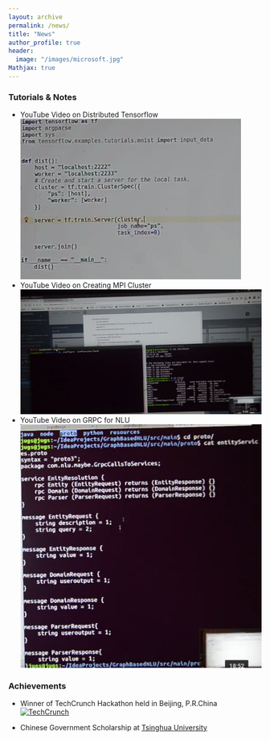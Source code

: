 ```yaml
---
layout: archive
permalink: /news/
title: "News"
author_profile: true
header:
  image: "/images/microsoft.jpg"
Mathjax: true
---
```


### Tutorials & Notes

* YouTube Video on Distributed Tensorflow [![Distributed Tensorflow](/images/TFDist.png)](https://youtu.be/lA3GZMuJhhA)
* YouTube Video on Creating MPI Cluster [![Creating MPI Cluster](/images/MPI.png)](https://youtu.be/p_zrgZnE4Qg)
* YouTube Video on GRPC for NLU [![GRPC for NLP task](/images/GRPC.png)](https://youtu.be/WNkfyTXWGoU) 

### Achievements

+ Winner of TechCrunch Hackathon held in Beijing, P.R.China
  [![TechCrunch](/imaGges/Techcrunch.png)](https://cn.technode.com/post/2016-11-06/techcrunch-bj-2016-hackathon-champion/)
  
+ Chinese Government Scholarship at [Tsinghua University](http://ac.cs.tsinghua.edu.cn/)
